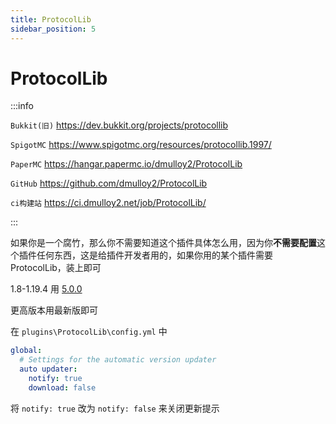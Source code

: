 ```yaml
---
title: ProtocolLib
sidebar_position: 5
---
```


# ProtocolLib

:::info

`Bukkit(旧)` https://dev.bukkit.org/projects/protocollib

`SpigotMC` https://www.spigotmc.org/resources/protocollib.1997/

`PaperMC` https://hangar.papermc.io/dmulloy2/ProtocolLib

`GitHub` https://github.com/dmulloy2/ProtocolLib

`ci构建站` https://ci.dmulloy2.net/job/ProtocolLib/

:::

如果你是一个腐竹，那么你不需要知道这个插件具体怎么用，因为你**不需要配置**这个插件任何东西，这是给插件开发者用的，如果你用的某个插件需要ProtocolLib，装上即可

1.8-1.19.4 用 [5.0.0](https://github.com/dmulloy2/ProtocolLib/releases/tag/5.0.0)

更高版本用最新版即可

在 `plugins\ProtocolLib\config.yml` 中

```yaml
global:
  # Settings for the automatic version updater
  auto updater:
    notify: true
    download: false
```

将 `notify: true` 改为 `notify: false` 来关闭更新提示
